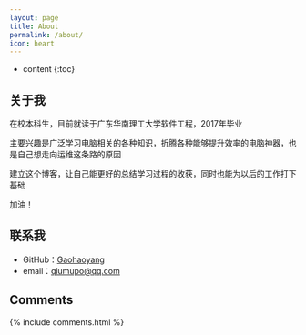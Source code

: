 ```yaml
---
layout: page
title: About
permalink: /about/
icon: heart
---
```


* content
{:toc}

## 关于我

在校本科生，目前就读于广东华南理工大学软件工程，2017年毕业

主要兴趣是广泛学习电脑相关的各种知识，折腾各种能够提升效率的电脑神器，也是自己想走向运维这条路的原因

建立这个博客，让自己能更好的总结学习过程的收获，同时也能为以后的工作打下基础

加油！

## 联系我

* GitHub：[Gaohaoyang](https://github.com/QiuMP)
* email：qiumupo@qq.com

## Comments

{% include comments.html %}
